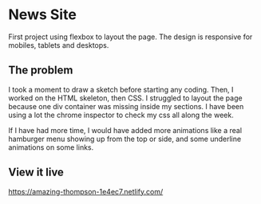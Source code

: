# News Site

First project using flexbox to layout the page. The design is responsive for mobiles, tablets and desktops.


## The problem

I took a moment to draw a sketch before starting any coding. Then, I worked on the HTML skeleton, then CSS. I struggled to layout the page because one div container was missing inside my sections. I have been using a lot the chrome inspector to check my css all along the week.

If I have had more time, I would have added more animations like a real hamburger menu showing up from the top or side, and some underline animations on some links.

## View it live
https://amazing-thompson-1e4ec7.netlify.com/
